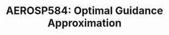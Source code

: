 ---
title: "AEROSP584: Optimal Guidance Approximation"
excerpt: "**Relevant skills: Optimal Control, GNC, MATLAB**  
The optimal guidance law for missile pursuit involves solving an optimization that can be computationally expensive. This implementation makes use of motion primitives to approximate the behavior of the optimal guidance law for a 2D evader-pursuer scenario in MATLAB. This project was completed for AEROSP584:Navigation and Guidance from Perception to Control at the University of Michigan Ann Arbor."
collection: projects
---